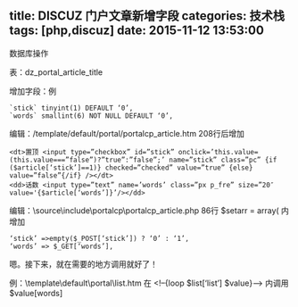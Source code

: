 title: DISCUZ 门户文章新增字段
categories: 技术栈
tags: [php,discuz]
date: 2015-11-12 13:53:00
---
数据库操作

表：dz_portal_article_title

增加字段：例

    `stick` tinyint(1) DEFAULT ‘0’,
    `words` smallint(6) NOT NULL DEFAULT ‘0’,

编辑：/template/default/portal/portalcp_article.htm      208行后增加

    <dt>置顶 <input type=”checkbox” id=”stick” onclick=’this.value=(this.value===”false”)?”true”:”false”;’ name=”stick” class=”pc” {if ($article[‘stick’]==1)} checked=”checked” value=”true” {else} value=”false”{/if} /></dt>
    <dd>话数 <input type=”text” name=’words’ class=”px p_fre” size=”20″ value='{$article[‘words’]}’/></dd>

 

编辑：\source\include\portalcp\portalcp_article.php    86行 $setarr = array( 内增加

    ‘stick’ =>empty($_POST[‘stick’]) ? ‘0’ : ‘1’,
    ‘words’ => $_GET[‘words’],

 

嗯。接下来，就在需要的地方调用就好了！

例：\template\default\portal\list.htm  在  <!–{loop $list[‘list’] $value}–> 内调用  $value[words]
